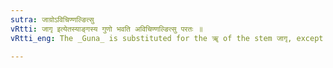 ```yaml
---
sutra: जाग्रोऽविचिण्णल्ङित्सु
vRtti: जागृ इत्येतस्याङ्गस्य गुणो भवति अविचिण्णल्ङित्सु परतः ॥
vRtti_eng: The _Guna_ is substituted for the ॠ of the stem जागृ, except before the affix वि, before the Aorist-character चिण्, before the Personal ending, णल् of the Perfect, and before an affix with an indicatory ङ् ॥

---
```

